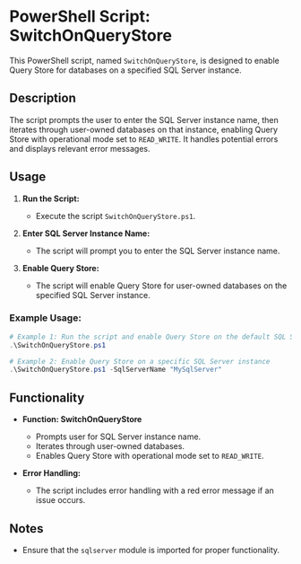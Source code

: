 # PowerShell Script: SwitchOnQueryStore

This PowerShell script, named `SwitchOnQueryStore`, is designed to enable Query Store for databases on a specified SQL Server instance.

## Description

The script prompts the user to enter the SQL Server instance name, then iterates through user-owned databases on that instance, enabling Query Store with operational mode set to `READ_WRITE`. It handles potential errors and displays relevant error messages.

## Usage

1. **Run the Script:**
    - Execute the script `SwitchOnQueryStore.ps1`.
  
2. **Enter SQL Server Instance Name:**
    - The script will prompt you to enter the SQL Server instance name.

3. **Enable Query Store:**
    - The script will enable Query Store for user-owned databases on the specified SQL Server instance.
  
### Example Usage:

```powershell
# Example 1: Run the script and enable Query Store on the default SQL Server instance
.\SwitchOnQueryStore.ps1

# Example 2: Enable Query Store on a specific SQL Server instance
.\SwitchOnQueryStore.ps1 -SqlServerName "MySqlServer"
```

## Functionality

- **Function: SwitchOnQueryStore**
  - Prompts user for SQL Server instance name.
  - Iterates through user-owned databases.
  - Enables Query Store with operational mode set to `READ_WRITE`.

- **Error Handling:**
  - The script includes error handling with a red error message if an issue occurs.

## Notes

- Ensure that the `sqlserver` module is imported for proper functionality.


